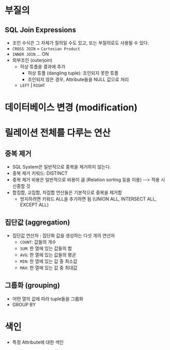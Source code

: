 # 부질의

## SQL Join Expressions

- 조인 수식은 그 자체가 질의일 수도 있고, 또는 부질의로도 사용될 수 있다.
- `CROSS JOIN` = `Cartesian Product`
- `INNER JOIN` ... ON
- 외부조인 (outerjoin)
    - 허상 튜플을 결과에 추가
        - 허상 튜플 (dangling tuple): 조인되지 못한 튜플
        - 조인되지 않은 경우, Attribute들을 NULL 값으로 처리
    - `LEFT` | `RIGHT`


# 데이터베이스 변경 (modification)

# 릴레이션 전체를 다루는 연산

## 중복 제거

- SQL System은 일반적으로 중복을 제거하지 않는다.
- 중복 제거 키워드: DISTINCT
- 중복 제거 비용은 일반적으로 비용이 큼 (Relation sorting 등을 이용) --> 적용 시 신중할 것
- 합집합, 교집합, 차집합 연산들은 기본적으로 중복을 제거함
    - 방지하려면 키워드 ALL을 추가하면 됨 (UNION ALL, INTERSECT ALL, EXCEPT ALL)
    
## 집단값 (aggregation)

- 집단값 연산자 : 집단화 값을 생성하는 다섯 개의 연산자
    - `COUNT`: 값들의 개수
    - `SUM`: 한 열에 있는 값들의 합
    - `AVG`: 한 열에 있는 값들의 평균
    - `MIN`: 한 열에 있는 값 중 최소값
    - `MAX`: 한 열에 있는 값 중 최대값

## 그룹화 (grouping)

- 어떤 열의 값에 따라 tuple들을 그룹화
- GROUP BY 


# 색인

- 특정 Attribute에 대한 색인